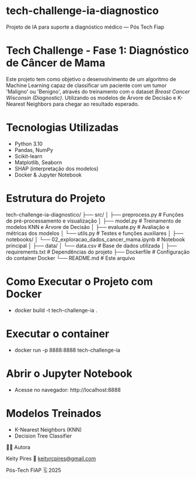 # tech-challenge-ia-diagnostico
Projeto de IA para suporte a diagnóstico médico — Pós Tech Fiap
# Tech Challenge - Fase 1: Diagnóstico de Câncer de Mama
Este projeto tem como objetivo o desenvolvimento de um algoritmo de Machine Learning capaz de classificar um paciente com um tumor 'Maligno' ou 'Benigno', através do treinamento com o dataset *Breast Cancer Wisconsin (Diagnostic)*. Utilizando os modelos de Árvore de Decisão e K-Nearest Neighbors para chegar ao resultado esperado.

# Tecnologias Utilizadas
- Python 3.10  
- Pandas, NumPy  
- Scikit-learn  
- Matplotlib, Seaborn  
- SHAP (interpretação dos modelos)  
- Docker & Jupyter Notebook  

# Estrutura do Projeto
tech-challenge-ia-diagnostico/
├── src/
│ ├── preprocess.py # Funções de pré-processamento e visualização
│ ├── model.py # Treinamento de modelos KNN e Árvore de Decisão
│ ├── evaluate.py # Avaliação e métricas dos modelos
│ └── utils.py # Testes e funções auxiliares
│
├── notebooks/
│ └── 02_exploracao_dados_cancer_mama.ipynb # Notebook principal
│
├── data/
│ └── data.csv # Base de dados utilizada
│
├── requirements.txt # Dependências do projeto
├── Dockerfile # Configuração do container Docker
└── README.md # Este arquivo

# Como Executar o Projeto com Docker
- docker build -t tech-challenge-ia .

# Executar o container
- docker run -p 8888:8888 tech-challenge-ia

# Abrir o Jupyter Notebook
- Acesse no navegador:
http://localhost:8888

# Modelos Treinados
- K-Nearest Neighbors (KNN)
- Decision Tree Classifier

👩‍💻 Autora

Keity Pires
📧 keityrcpires@gmail.com

Pós-Tech FIAP
🗓️ 2025


